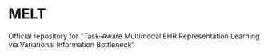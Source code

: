 # MELT
Official repository for "Task-Aware Multimodal EHR Representation Learning via Variational Information Bottleneck"
